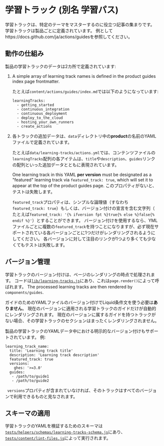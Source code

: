 # 学習トラック (別名 学習パス)

学習トラックは、特定のテーマをマスターするのに役立つ記事の集まりです。 学習トラックは製品ごとに定義されています。 例としてhttps://docs.github.com/ja/actions/guidesを参照してください。

## 動作の仕組み

製品の学習トラックのデータは2カ所で定義されています:

1. A simple array of learning track names is defined in the product guides index page frontmatter.

    たとえば`content/actions/guides/index.md`では以下のようになっています:
    ```
    learningTracks:
      - getting_started
      - continuous_integration
      - continuous_deployment
      - deploy_to_the_cloud
      - hosting_your_own_runners
      - create_actions
    ```

2. 各トラックの追加データは、`data`ディレクトリ中の**product**の名前のYAMLファイルで定義されています。

    たとえば`data/learning-tracks/actions.yml`では、コンテンツファイルの`learningTracks`配列の各アイテムは、`title`や`description`、`guides`リンクの配列といった追加データとともに表現されています。

    One learning track in this YAML **per version** must be designated as a "featured" learning track via `featured_track: true`, which will set it to appear at the top of the product guides page. このプロパティがないと、テストは失敗します。

    `featured_track`プロパティは、シンプルな論理値（すなわち`featured_track: true`）もしくは、バージョン付けの宣言を含む文字列（ たとえば`featured_track: '{% ifversion fpt %}true{% else %}false{% endif %}'`）とすることができます。 バージョン付けを使用するなら、YMLファイルごとに複数の`featured_track`を持つことになりますが、必ず現在サポートされている各バージョンごとに1つだけがレンダリングされるようにしてください。 各バージョンに対して注目のリンクが1つより多くても少なくてもテストは失敗します。

## バージョン管理

学習トラックのバージョン付けは、ページのレンダリングの時点で処理されます。 コードは[`lib/learning-tracks.js`](lib/learning-tracks.js)にあり、これは`page.render()`によって呼ばれます。 The processed learning tracks are then rendered by `components/guides`.

ガイドのためのYAMLファイルのバージョン付けでLiquid条件文を使う必要は**ありません**。 現在のバージョンに適用される学習トラックのガイドだけが自動的にレンダリングされます。 現在のバージョンに属するガイドを持つトラックがない場合、その学習トラックのセクションはまったくレンダリングされません。

製品の学習トラックのYAMLデータ中における明示的なバージョン付けもサポートされています。 例:
```
learning_track_name:
  title: 'Learning track title'
  description: 'Learning track description'
  featured_track: true
  versions:
    ghes: '>=3.0'
  guides:
   - /path/to/guide1
   - /path/to/guide2
```
` versions`プロパティが含まれていなければ、そのトラックはすべてのバージョンで利用できるものと見なされます。

## スキーマの適用

学習トラックのYAMLを検証するためのスキーマは[`tests/helpers/schemas/learning-tracks-schema.js`](tests/helpers/schemas/learning-tracks-schema.js)にあり、[`tests/content/lint-files.js`](tests/content/lint-files.js)によって実行されます。
